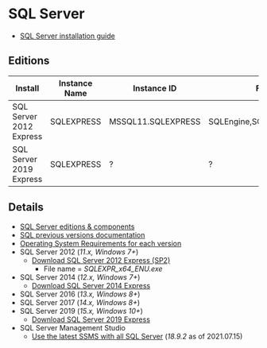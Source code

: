 # SQL Server

* [SQL Server installation guide](https://docs.microsoft.com/en-us/sql/database-engine/install-windows/install-sql-server?view=sql-server-ver15)

## Editions

| Install | Instance Name | Instance ID | Features | Edition | Version |
| ------- | ------------- | ----------- | -------- | ------- | ------- |
| SQL Server 2012 Express | SQLEXPRESS | MSSQL11.SQLEXPRESS | SQLEngine,SQLEngine\Replication | Express | 11.0.2100.60 |
| SQL Server 2019 Express | SQLEXPRESS | ? | ? | Express | 15.0.2000.5 |

## Details

* [SQL Server editions & components](https://docs.microsoft.com/en-us/sql/sql-server/editions-and-components-of-sql-server-version-15?view=sql-server-ver15)
* [SQL previous versions documentation](https://docs.microsoft.com/en-us/previous-versions/sql/)
* [Operating System Requirements for each version](https://www.sqlnethub.com/blog/operating-system-requirements-for-all-sql-server-versions-and-editions/)
* SQL Server 2012 (_11.x, Windows 7+_)
  * [Download SQL Server 2012 Express (SP2)](https://www.microsoft.com/en-us/download/details.aspx?id=43351)
    * File name = *SQLEXPR_x64_ENU.exe*
* SQL Server 2014 (_12.x, Windows 7+_)
  * [Download SQL Server 2014 Express](https://docs.microsoft.com/en-us/previous-versions/sql/2014/database-engine/install-windows/installation-for-sql-server?view=sql-server-2014)
* SQL Server 2016 (_13.x, Windows 8+_)
* SQL Server 2017 (_14.x, Windows 8+_)
* SQL Server 2019 (_15.x, Windows 10+_)
  * [Download SQL Server 2019 Express](https://www.microsoft.com/en-us/Download/confirmation.aspx?id=101064)
* SQL Server Management  Studio
  * [Use the latest SSMS with all SQL Server](https://expressdb.io/which-sql-server-management-studio-version.html#the-latest-and-greatest) (_18.9.2_ as of 2021.07.15)
